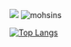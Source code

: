 ![](http://github-profile-summary-cards.vercel.app/api/cards/repos-per-language?username=mohsinparay&theme=aura_dark)
![mohsins](https://github-readme-stats.vercel.app/api?username=mohsinparay&show_icons=true&theme=radical)

[![Top Langs](https://github-readme-stats.vercel.app/api/top-langs/?username=mohsinparay&layout=compact)](https://github.com/mohsinparay/)
